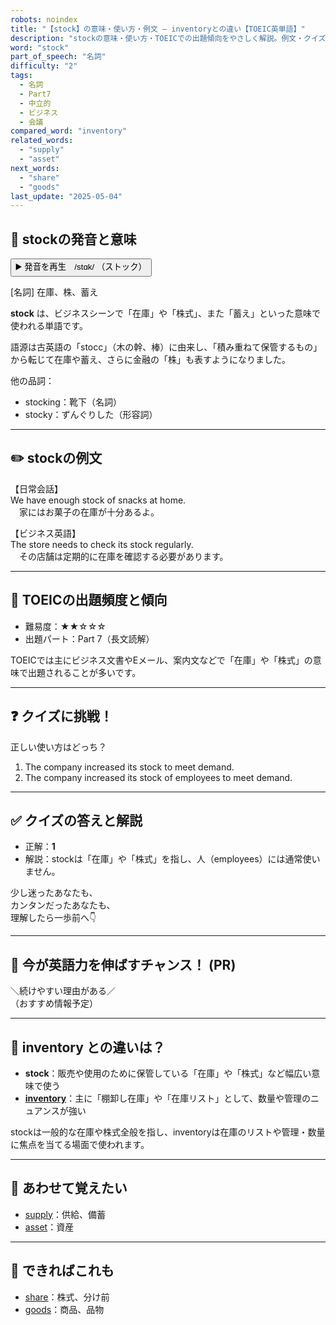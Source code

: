 ```yaml
---
robots: noindex
title: "【stock】の意味・使い方・例文 ― inventoryとの違い【TOEIC英単語】"
description: "stockの意味・使い方・TOEICでの出題傾向をやさしく解説。例文・クイズ付きでinventoryとの違いもわかりやすく学べます。"
word: "stock"
part_of_speech: "名詞"
difficulty: "2"
tags:
  - 名詞
  - Part7
  - 中立的
  - ビジネス
  - 会議
compared_word: "inventory"
related_words:
  - "supply"
  - "asset"
next_words:
  - "share"
  - "goods"
last_update: "2025-05-04"
---
```


## 🔰 stockの発音と意味

<button class="play-audio" onclick="playTTS('stock')">
  <span class="play-audio-main">
    ▶️ 発音を再生　/stɑk/
  </span>
  <span class="play-audio-sub">
    （ストック）
  </span>
</button>

[名詞] 在庫、株、蓄え

**stock** は、ビジネスシーンで「在庫」や「株式」、また「蓄え」といった意味で使われる単語です。

語源は古英語の「stocc」（木の幹、棒）に由来し、「積み重ねて保管するもの」から転じて在庫や蓄え、さらに金融の「株」も表すようになりました。

他の品詞：  
- stocking：靴下（名詞）
- stocky：ずんぐりした（形容詞）

---

## ✏️ stockの例文

【日常会話】  
We have enough stock of snacks at home.  
　家にはお菓子の在庫が十分あるよ。

【ビジネス英語】  
The store needs to check its stock regularly.  
　その店舗は定期的に在庫を確認する必要があります。

---

## 🎯 TOEICの出題頻度と傾向

- 難易度：★★☆☆☆
- 出題パート：Part 7（長文読解）

TOEICでは主にビジネス文書やEメール、案内文などで「在庫」や「株式」の意味で出題されることが多いです。

---

## ❓ クイズに挑戦！

正しい使い方はどっち？

1. The company increased its stock to meet demand.  
2. The company increased its stock of employees to meet demand.

---

## ✅ クイズの答えと解説

- 正解：**1**
- 解説：stockは「在庫」や「株式」を指し、人（employees）には通常使いません。

少し迷ったあなたも、  
カンタンだったあなたも、  
理解したら一歩前へ👇️

---

## 🚀 今が英語力を伸ばすチャンス！ (PR)

<div class="info-center">
＼続けやすい理由がある／<br>  
（おすすめ情報予定）
</div>

---

## 🤔  inventory との違いは？

- **stock**：販売や使用のために保管している「在庫」や「株式」など幅広い意味で使う
- **[inventory](/word/inventory)**：主に「棚卸し在庫」や「在庫リスト」として、数量や管理のニュアンスが強い

stockは一般的な在庫や株式全般を指し、inventoryは在庫のリストや管理・数量に焦点を当てる場面で使われます。

---

## 🧩 あわせて覚えたい

- [supply](/word/supply)：供給、備蓄
- [asset](/word/asset)：資産

---

## 📖 できればこれも

- [share](/word/share)：株式、分け前
- [goods](/word/goods)：商品、品物

<!-- cvid: aid40_bid49 -->
